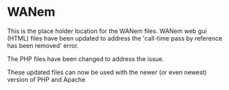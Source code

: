 # WANem

This is the place holder location for the WANem files.
WANem web gui (HTML) files have been updated to address the 'call-time pass by reference has been removed' error.

The PHP files have been changed to address the issue.

These updated files can now be used with the newer (or even newest) version of PHP and Apache

